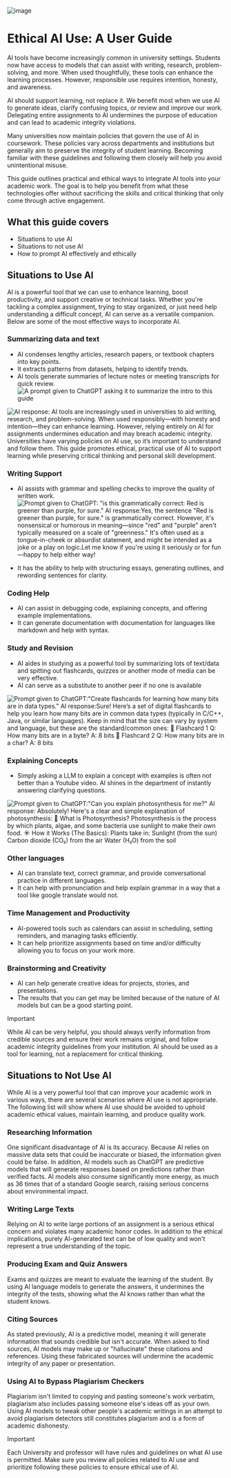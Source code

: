 ![image](https://hackmd.io/_uploads/SyPeKfP21l.png)
# Ethical AI Use: A User Guide
AI tools have become increasingly common in university settings. Students now have access to models that can assist with writing, research, problem-solving, and more. When used thoughtfully, these tools can enhance the learning processes. However, responsible use requires intention, honesty, and awareness.

AI should support learning, not replace it. We benefit most when we use AI to generate ideas, clarify confusing topics, or review and improve our work. Delegating entire assignments to AI undermines the purpose of education and can lead to academic integrity violations.

Many universities now maintain policies that govern the use of AI in coursework. These policies vary across departments and institutions but generally aim to preserve the integrity of student learning. Becoming familiar with these guidelines and following them closely will help you avoid unintentional misuse.

This guide outlines practical and ethical ways to integrate AI tools into your academic work. The goal is to help you benefit from what these technologies offer without sacrificing the skills and critical thinking that only come through active engagement. 


## What this guide covers
* Situations to use AI
* Situations to not use AI
* How to prompt AI effectively and ethically

## Situations to Use AI
AI is a powerful tool that we can use to enhance learning, boost productivity, and support creative or technical tasks. Whether you're tackling a complex assignment, trying to stay organized, or just need help understanding a difficult concept, AI can serve as a versatile companion. Below are some of the most effective ways to incorporate AI.
### Summarizing data and text
   - AI condenses lengthy articles, research papers, or textbook chapters into key points.
   - It extracts patterns from datasets, helping to identify trends.
   - AI tools generate summaries of lecture notes or meeting transcripts for quick review.
![A prompt given to ChatGPT asking it to summarize the intro to this guide](https://hackmd.io/_uploads/B1ueaGXAyl.png)

![AI response: AI tools are increasingly used in universities to aid writing, research, and problem-solving. When used responsibly—with honesty and intention—they can enhance learning. However, relying entirely on AI for assignments undermines education and may breach academic integrity. Universities have varying policies on AI use, so it’s important to understand and follow them. This guide promotes ethical, practical use of AI to support learning while preserving critical thinking and personal skill development.](https://hackmd.io/_uploads/HyHUhM7Ryl.png)



### Writing Support
   - AI assists with grammar and spelling checks to improve the quality of written work.
![Prompt given to ChatGPT: "is this grammatically correct: Red is greener than purple, for sure." AI response:Yes, the sentence "Red is greener than purple, for sure." is grammatically correct.
However, it's nonsensical or humorous in meaning—since "red" and "purple" aren't typically measured on a scale of "greenness." It's often used as a tongue-in-cheek or absurdist statement, and might be intended as a joke or a play on logic.Let me know if you're using it seriously or for fun—happy to help either way!](https://hackmd.io/_uploads/rJyL6M7CJe.png)

   - It has the ability to help with structuring essays, generating outlines, and rewording sentences for clarity.

### Coding Help
   - AI can assist in debugging code, explaining concepts, and offering example implementations.
   - It can generate documentation with documentation for languages like markdown and help with syntax.

### Study and Revision
   - AI aides in studying as a powerful tool by summarizing lots of text/data and spitting out flashcards, quizzes or another mode of media can be very effective.
   - AI can serve as a substitute to another peer if no one is available

![Prompt given to ChatGPT:"Create flashcards for learning how many bits are in data types." AI response:Sure! Here’s a set of digital flashcards to help you learn how many bits are in common data types (typically in C/C++, Java, or similar languages). Keep in mind that the size can vary by system and language, but these are the standard/common ones:
📇 Flashcard 1
Q: How many bits are in a byte?
A: 8 bits
📇 Flashcard 2
Q: How many bits are in a char?
A: 8 bits](https://hackmd.io/_uploads/BygnGP7Ayg.png)


### Explaining Concepts
   - Simply asking a LLM to explain a concept with examples is often not better than a Youtube video. AI shines in the department of instantly answering clarifying questions. 

![Prompt given to ChatGPT:"Can you explain photosynthesis for me?" AI response: Absolutely! Here's a clear and simple explanation of photosynthesis:
🌱 What is Photosynthesis?
Photosynthesis is the process by which plants, algae, and some bacteria use sunlight to make their own food.
☀️ How it Works (The Basics):
Plants take in:
Sunlight (from the sun)
Carbon dioxide (CO₂) from the air
Water (H₂O) from the soil](https://hackmd.io/_uploads/HJEZGP7A1e.png)



### Other languages
   - AI can translate text, correct grammar, and provide conversational practice in different languages.
   - It can help with pronunciation and help explain grammar in a way that a tool like google translate would not.

### Time Management and Productivity
   - AI-powered tools such as calendars can assist in scheduling, setting reminders, and managing tasks efficiently.
   - It can help prioritize assignments based on time and/or difficulty allowing you to focus on your work more.

### Brainstorming and Creativity
   - AI can help generate creative ideas for projects, stories, and presentations.
   - The results that you can get may be limited because of the nature of AI models but can be a good starting point. 

>[!Important]
While AI can be very helpful, you should always verify information from credible sources and ensure their work remains original, and follow academic integrity guidelines from your institution. AI should be used as a tool for learning, not a replacement for critical thinking.


## Situations to Not Use AI
While AI is a very powerful tool that can improve your academic work in various ways, there are several scenarios where AI use is not appropriate. The following list will show where AI use should be avoided to uphold academic ethical values, maintain learning, and produce quality work.

###  Researching Information
One significant disadvantage of AI is its accuracy. Because AI relies on massive data sets that could be inaccurate or biased, the information given could be false. In addition, AI models such as ChatGPT are predictive models that will generate responses based on predictions rather than verified facts. AI models also consume significantly more energy, as much as 36 times that of a standard Google search, raising serious concerns about environmental impact.

### Writing Large Texts
Relying on AI to write large portions of an assignment is a serious ethical concern and violates many academic honor codes. In addition to the ethical implications, purely AI-generated text can be of low quality and won't represent a true understanding of the topic.

###  Producing Exam and Quiz Answers
Exams and quizzes are meant to evaluate the learning of the student. By using AI language models to generate the answers, it undermines the integrity of the tests, showing what the AI knows rather than what the student knows.

###  Citing Sources
As stated previously, AI is a predictive model, meaning it will generate information that sounds credible but isn't accurate. When asked to find sources, AI models may make up or "hallucinate" these citations and references. Using these fabricated sources will undermine the academic integrity of any paper or presentation.

 ###  Using AI to Bypass Plagiarism Checkers
Plagiarism isn't limited to copying and pasting someone's work verbatim, plagiarism also includes passing someone else's ideas off as your own. Using AI models to tweak other people's academic writings in an attempt to avoid plagiarism detectors still constitutes plagiarism and is a form of academic dishonesty.

>[!Important]
Each University and professor will have rules and guidelines on what AI use is permitted. Make sure you review all policies related to AI use and prioritize following these policies to ensure ethical use of AI.

